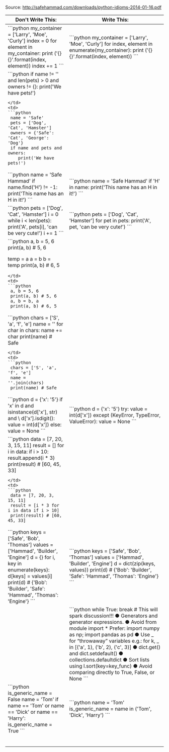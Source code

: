 Source: http://safehammad.com/downloads/python-idioms-2014-01-16.pdf

<table>
<tr>
<th>Don't Write This:</th>
<th>Write This:</th>
</tr>
<tbody>
<tr>
<td>
```python
my_container = ['Larry', 'Moe', 'Curly']
index = 0
for element in my_container:
    print ('{} {}'.format(index, element))
    index += 1
```
</td>
<td>
```python
my_container = ['Larry', 'Moe', 'Curly']
for index, element in enumerate(my_container):
    print ('{} {}'.format(index, element))
```
</td>
</tr>
<tr>
<td>
```python
if name != '' and len(pets) > 0 and owners != {}:
    print('We have pets!')

```
</td>
<td>
```python
 name = 'Safe'
 pets = ['Dog', 'Cat', 'Hamster']
 owners = {'Safe': 'Cat', 'George': 'Dog'}
 if name and pets and owners:
    print('We have pets!')
```
</td>
</tr>
<tr> 
<td>
```python
 name = 'Safe Hammad'
 if name.find('H') != -1:
    print('This name has an H in it!')
```
</td>
<td> 
```python
 name = 'Safe Hammad'
 if 'H' in name:
    print('This name has an H in it!')
```
</td>
</tr>
<tr>
<td>
```python
 pets = ['Dog', 'Cat', 'Hamster']
 i = 0
 while i < len(pets):
    print('A', pets[i], 'can be very cute!')
    i += 1
```
</td>
<td>
```python
 pets = ['Dog', 'Cat', 'Hamster']
 for pet in pets:
    print('A', pet, 'can be very cute!')
```
</td>
</tr>
<tr>
<td>
```python
 a, b = 5, 6
 print(a, b) # 5, 6

 temp = a
 a = b
 b = temp
 print(a, b) # 6, 5

```
</td>
<td>
```python
 a, b = 5, 6
 print(a, b) # 5, 6
 a, b = b, a
 print(a, b) # 6, 5

```
</td>
</tr>
<tr>
<td>
```python
 chars = ['S', 'a', 'f', 'e']
 name = ''
 for char in chars:
    name += char
    print(name) # Safe

```
</td>
<td>
```python
 chars = ['S', 'a', 'f', 'e']
 name = ''.join(chars)
 print(name) # Safe

```
</td>
</tr>
<tr>
<td>
```python
 d = {'x': '5'}
 if 'x' in d and isinstance(d['x'], str) and \
 d['x'].isdigit():
    value = int(d['x'])
 else:
    value = None
```
</td>
<td>
```python
 d = {'x': '5'}
 try:
    value = int(d['x'])
 except (KeyError, TypeError, ValueError):
    value = None
```
</td>
</tr>
<tr>
<td>
```python
 data = [7, 20, 3, 15, 11]
 result = []
 for i in data:
    if i > 10:
        result.append(i * 3)
 print(result) # [60, 45, 33]

```
</td>
<td>
```python
 data = [7, 20, 3, 15, 11]
 result = [i * 3 for i in data if i > 10]
 print(result) # [60, 45, 33]

```
</td>
</tr>
<tr>
<td>
```python
 keys = ['Safe', 'Bob', 'Thomas']
 values = ['Hammad', 'Builder', 'Engine']
 d = {}
 for i, key in enumerate(keys):
    d[keys] = values[i]
 print(d) # {'Bob': 'Builder',
            'Safe': 'Hammad',
            'Thomas': 'Engine'}
```
</td>
<td>
```python
 keys = ['Safe', 'Bob', 'Thomas']
 values = ['Hammad', 'Builder', 'Engine']
 d = dict(zip(keys, values))
 print(d) # {'Bob': 'Builder',
            'Safe': 'Hammad',
            'Thomas': 'Engine'}
```
</td>
</tr>
<tr>
<td>

</td>
<td>
```python
 while True:
 break # This will spark discussion!!!
● Generators and generator expressions.
● Avoid from module import *
Prefer: import numpy as np; import pandas as pd
● Use _ for “throwaway” variables e.g.:
for k, _ in [('a', 1), ('b', 2), ('c', 3)]
● dict.get() and dict.setdefault()
● collections.defaultdict
● Sort lists using l.sort(key=key_func)
● Avoid comparing directly to True, False, or None
```
</td>
</tr>
<tr>
<td>
```python
is_generic_name = False
name = 'Tom'
if name == 'Tom' or name == 'Dick' or name == 'Harry':
    is_generic_name = True
```
</td>
<td>
```python
name = 'Tom'
is_generic_name = name in ('Tom', 'Dick', 'Harry')
```
</td>
</tr>
<tr>
<td>

</td>
<td>

</td>
</tr>
<tr>
<td>

</td>
<td>

</td>
</tr>
<tr>
<td>

</td>
<td>

</td>
</tr>
<tr>
<td>

</td>
<td>

</td>
</tr>
<tr>
<td>

</td>
<td>

</td>
</tr>
<tr>
<td>

</td>
<td>

</td>
</tr>
</tbody>




